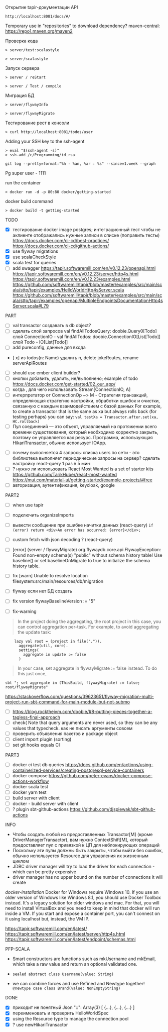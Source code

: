 Открытие tapir-документации API

```
http://localhost:8081/docs/#/
```

Temporary use in "repositories" to download dependency?
maven-central: https://repo1.maven.org/maven2

Проверка кода

```
> server/test:scalastyle
```

```
> server/scalastyle
```

Запуск сервера

```
> server / reStart
```

```
> server / Test / compile
```

Миграция БД

```
> server/flywayInfo
```

```
> server/flywayMigrate
```

Тестирование рест в консоли

```
> curl http://localhost:8081/todos/user
```

Adding your SSH key to the ssh-agent

```
> eval "$(ssh-agent -s)"
> ssh-add /c/Programming/id_rsa
```

`git log --pretty=format:"%h - %an, %ar : %s" --since=1.week --graph`

Pg super user - 1111

run the container

```
> docker run -d -p 80:80 docker/getting-started
```

docker build command

```
> docker build -t getting-started
```

TODO

- [x] тестирование docker image postgres; интеграционный тест чтобы не аклиенте отображались нужные записи в списке (поправить тесты)
      https://docs.docker.com/ci-cd/best-practices/
      https://docs.docker.com/ci-cd/github-actions/
- [x] use flyway migrations
- [x] use scalaCheckStyle
- [x] scala test for queries
- [ ] add swagger
      https://tapir.softwaremill.com/en/v0.12.23/openapi.html
      https://tapir.softwaremill.com/en/v0.12.23/server/http4s.html
      https://tapir.softwaremill.com/en/v0.12.23/examples.html
      https://github.com/softwaremill/tapir/blob/master/examples/src/main/scala/sttp/tapir/examples/HelloWorldHttp4sServer.scala
      https://github.com/softwaremill/tapir/blob/master/examples/src/main/scala/sttp/tapir/examples/openapi/MultipleEndpointsDocumentationHttp4sServer.scala#L79

PART

- [ ] val transactor создавать в db object?
- [ ] сделать слой запросов val findAllTodosQuery: doobie.Query0[Todo]
      слой ConnectionIO - val findAllTodos: doobie.ConnectionIO[List[Todo]]
      слой Todo - IO[List[Todo]]
- [ ] add pureconfig, данные для входа
- [ x] из todos(n: Name) удалить n, delete jokeRoutes, rename serverApiRoutes
- [ ] should use ember client builder?
- [ ] кнопки добавить, удалить, не/выполнено; example of todo https://docs.docker.com/get-started/02_our_app/
- [ ] когда , для чего использовать Stream[ConnectionIO, A]
- [ ] интерпретатор от ConnectionOp ~> M - Стратегия транзакций, определяющая стратегию настройки, обработки ошибок и очистки, связанную с каждым взаимодействием с базой данных
      For example, to create a transactor that is the same as xa but always rolls back (for testing perhaps) you can say:
      `val testXa = Transactor.after.set(xa, HC.rollback)`
- [ ] Пул соединений — это объект, управляемый на протяжении всего времени существования, который необходимо корректно закрыть, поэтому он управляется как ресурс. Программа, использующая HikariTransactor, обычно использует IOApp.

* [ ] почему выполняется 4 запросы списка users по сети - это библиотека выполняет периодические запросы на сервер? сделать настройку react-query 1 раз в 5 мин
* [ ] ? нужно ли использовать React Most Wanted is a set of starter kits
      https://github.com/TarikHuber/react-most-wanted
      https://mui.com/material-ui/getting-started/example-projects/#free
* [ ] авторизация, аутентификация, keycloak, google

PART2

- [ ] when use tapir
- [ ] подключить organizeImports
- [ ] вывести сообщение при ошибке начитки данных (react-query) `if (error) return <div>An error has occurred: {error}</div>;`
- [ ] custom fetch with json decoding ? (react-query)
- [ ] [error] (server / flywayMigrate) org.flywaydb.core.api.FlywayException: Found non-empty schema(s) "public" without schema history table! Use baseline() or set baselineOnMigrate to true to initialize the schema history table.
- [ ] fix [warn] Unable to resolve location filesystem:src/main/resources/db/migration
- [ ] flyway если нет БД создать

- [ ] fix version
      flywayBaselineVersion := "5"

- [ ] fix-warning

> In the project doing the aggregating, the root project in this case, you can control aggregation per-task. For example, to avoid aggregating the update task:

```
    lazy val root = (project in file(".")).
      aggregate(util, core).
      settings(
        aggregate in update := false
      )
```

> In your case, set aggregate in flywayMigrate := false instead. To do this just once,

```
sbt "; set aggregate in (ThisBuild, flywayMigrate) := false; root/flywayMigrate"
```

https://stackoverflow.com/questions/39623651/flyway-migration-multi-project-run-sbt-command-for-main-module-but-not-submo

- [ ] https://blog.rockthejvm.com/doobie/#8-putting-pieces-together-a-tagless-final-approach
- [ ] check(
      Note that query arguments are never used, so they can be any values that typecheck.
      как не писать аргументы совсем
- [ ] проверить объявления пакетов и package object
- [ ] client import plugin (sorting)
- [ ] set git hooks equals CI

PART3

- [ ] docker ci test db queries https://docs.github.com/en/actions/using-containerized-services/creating-postgresql-service-containers
- [ ] docker compose https://github.com/peter-evans/docker-compose-actions-workflow
- [ ] docker scala test
- [ ] docker yarn test
- [ ] build server with client
- [ ] docker - build server with client
- [ ] ? plugin sbt-github-actions https://github.com/djspiewak/sbt-github-actions

INFO

- Чтобы создать любой из предоставленных Transactor[M] (кроме DriverManagerTransactor), вам нужно ContextShift[M], который предоставляет пул с привязкой к ЦП для неблокирующих операций
- Поскольку эти пулы должны быть закрыты, чтобы выйти без ошибок, обычно используется Resource для управления их жизненным циклом
- JDBC driver manager will try to load the driver for each connection - which can be pretty expensive
- driver manager has no upper bound on the number of connections it will create

_docker-installation_
Docker for Windows require Windows 10. If you use an older version of Windows like Windows 8.1, you should use Docker Toolbox instead. It's a legacy solution for older windows and mac.
For that, you will need to install VirtualBox and you need to keep in mind that docker will run inside a VM. If you start and expose a container port, you can't connect on it using localhost but, instead, the VM IP.

https://tapir.softwaremill.com/en/latest/
https://tapir.softwaremill.com/en/latest/server/http4s.html
https://tapir.softwaremill.com/en/latest/endpoint/schemas.html

PFP-SCALA

- Smart constructors are functions such as mkUsername and mkEmail, which take a raw value and return an optional validated one.

- `sealed abstract class Username(value: String)`

- we can combine forces and use Refined and Newtype together! `@newtype case class Brand(value: NonEmptyString)`

DONE

- [x] приходит не понятный Json "::": Array(3) [ {…}, {…}, {…} ]
- [x] переименовать и проверить HelloWorldSpec
- [x] using the Resource type to manage the connection pool
- [x] ? use newHikariTransactor
